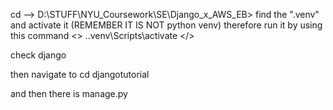 cd --> D:\STUFF\NYU_Coursework\SE\Django_x_AWS_EB>
find the ".venv" and activate it (REMEMBER IT IS NOT python venv) therefore run it by using this command <> .\.venv\Scripts\activate </>

check django 

then navigate to cd djangotutorial 

and then there is manage.py